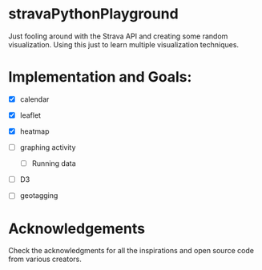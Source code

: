 # stravaPythonPlayground
Just fooling around with the Strava API and creating some random visualization.  Using this just to learn multiple visualization techniques.

# Implementation and Goals:
- [x] calendar
- [x] leaflet
- [x] heatmap
- [ ] graphing activity
	- [ ] Running data
- [ ] D3
- [ ] geotagging


# Acknowledgements
Check the acknowledgments for all the inspirations and open source code from various creators.

